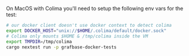 On MacOS with Colima you'll need to setup the following env vars for the test:

```bash
# our docker client doesn't use docker context to detect colima
export DOCKER_HOST="unix://$HOME/.colima/default/docker.sock"
# Colima only mounts $HOME & /tmp/colima inside the VM
export TMPDIR=/tmp/colima
cargo nextest run -p grafbase-docker-tests
```
